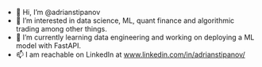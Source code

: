 - 👋 Hi, I’m @adrianstipanov
- 👀 I’m interested in data science, ML, quant finance and algorithmic trading among other things.
- 🌱 I’m currently learning data engineering and working on deploying a ML model with FastAPI.
- 📫 I am reachable on LinkedIn at www.linkedin.com/in/adrianstipanov/

<!---
adrianstipanov/adrianstipanov is a ✨ special ✨ repository because its `README.md` (this file) appears on your GitHub profile.
You can click the Preview link to take a look at your changes.
--->
